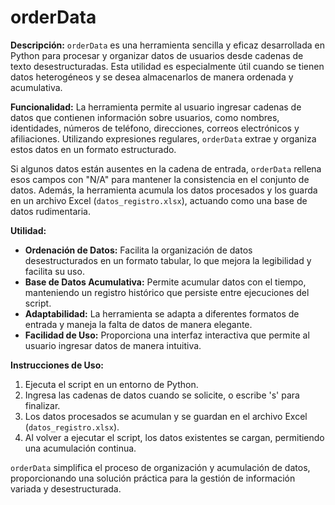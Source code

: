 # orderData

**Descripción:**
`orderData` es una herramienta sencilla y eficaz desarrollada en Python para procesar y organizar datos de usuarios desde cadenas de texto desestructuradas. Esta utilidad es especialmente útil cuando se tienen datos heterogéneos y se desea almacenarlos de manera ordenada y acumulativa.

**Funcionalidad:**
La herramienta permite al usuario ingresar cadenas de datos que contienen información sobre usuarios, como nombres, identidades, números de teléfono, direcciones, correos electrónicos y afiliaciones. Utilizando expresiones regulares, `orderData` extrae y organiza estos datos en un formato estructurado.

Si algunos datos están ausentes en la cadena de entrada, `orderData` rellena esos campos con "N/A" para mantener la consistencia en el conjunto de datos. Además, la herramienta acumula los datos procesados y los guarda en un archivo Excel (`datos_registro.xlsx`), actuando como una base de datos rudimentaria.

**Utilidad:**

- **Ordenación de Datos:** Facilita la organización de datos desestructurados en un formato tabular, lo que mejora la legibilidad y facilita su uso.
- **Base de Datos Acumulativa:** Permite acumular datos con el tiempo, manteniendo un registro histórico que persiste entre ejecuciones del script.
- **Adaptabilidad:** La herramienta se adapta a diferentes formatos de entrada y maneja la falta de datos de manera elegante.
- **Facilidad de Uso:** Proporciona una interfaz interactiva que permite al usuario ingresar datos de manera intuitiva.

**Instrucciones de Uso:**

1. Ejecuta el script en un entorno de Python.
2. Ingresa las cadenas de datos cuando se solicite, o escribe 's' para finalizar.
3. Los datos procesados se acumulan y se guardan en el archivo Excel (`datos_registro.xlsx`).
4. Al volver a ejecutar el script, los datos existentes se cargan, permitiendo una acumulación continua.

`orderData` simplifica el proceso de organización y acumulación de datos, proporcionando una solución práctica para la gestión de información variada y desestructurada.
